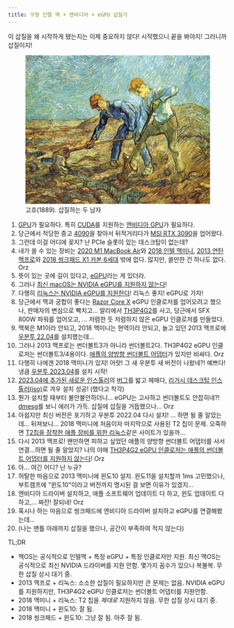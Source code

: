 ```yaml
---
title: 구형 인텔 맥 + 엔비디아 + eGPU 삽질기
---
```


이 삽질을 왜 시작하게 됐는지는 이제 중요하지 않다! 시작했으니 끝을 봐야지! 그러니까 삽질이지!

<figure>
  <img src="/files/sapzil-gogh.jpg">
  <figcaption>고흐(1889). 삽질하는 두 남자</figcaption>
</figure>

1. [GPU](https://en.wikipedia.org/wiki/Graphics_processing_unit)가 필요하다. 특히 [CUDA](https://en.wikipedia.org/wiki/CUDA)를 지원하는 [엔비디아 GPU](https://developer.nvidia.com/cuda-gpus)가 필요하다.
2. 당근에서 적당한 중고 [4090](https://www.nvidia.com/ko-kr/geforce/graphics-cards/40-series/rtx-4090/)을 찾아서 뒤적거리다가 [MSI RTX 3090](https://www.msi.com/Graphics-Card/GeForce-RTX-3090-GAMING-X-TRIO-24G)을 업어왔다.
3. 그런데 이걸 어디에 꽂지? 난 PCIe 슬롯이 있는 데스크탑이 없는데?
4. 내가 쓸 수 있는 장비는 [2020 M1 MacBook Air](https://support.apple.com/kb/SP825)와 [2018 인텔 맥미니](https://support.apple.com/kb/SP782), [2013 연탄 맥프로](https://support.apple.com/kb/sp697)와 [2018 씽크패드 X1 카본 6세대](https://en.wikipedia.org/wiki/ThinkPad_X1_series#X1_Carbon_(6th_Gen)) 밖에 없다. 많지만, 쓸만한 건 하나도 없다. Orz
5. 뜻이 있는 곳에 길이 있다고, [eGPU](https://egpu.io/)라는 게 있더라.
6. 그러나 [최신 macOS는 NVIDIA eGPU를 지원하지 않는다](https://support.apple.com/HT208544)!
7. 다행히 [리눅스는 NVIDIA eGPU를 지원한다](https://developer.nvidia.com/blog/accelerating-machine-learning-on-a-linux-laptop-with-an-external-gpu/)! 리눅스 좋지! eGPU로 가자!
8. 당근에서 맥과 궁합이 좋다는 [Razor Core X](https://www.razer.com/kr-kr/gaming-egpus/razer-core-x) eGPU 인클로저를 업어오려고 했으나, 판매자의 변심으로 빡치고... 알리에서 [TH3P4G2](https://egpu.io/exp-gdc-th3p4g2-thunderbolt-gpu-dock-review/)를 사고, 당근에서 SFX 800W 파워를 업어오고, ... 저렴한 듯 저렴하지 않은 eGPU 인클로저를 만들었다.
9. 맥북은 M1이라 안되고, 2018 맥미니는 현역이라 안되고, 놀고 있던 2013 맥프로에 [우분투 22.04](https://releases.ubuntu.com/jammy/)를 설치했는데...
10. 그러나 2013 맥프로는 썬더볼트3가 아니라 썬더볼트2다. TH3P4G2 eGPU 인클로저는 썬더볼트3/4용이다. [애플의 양방향 썬더볼트 어댑터](https://support.apple.com/HT207266)가 있지만 비싸다. Orz
11. 다행히 나에겐 2018 맥미니가 있지! 어랏! 그 새 우분투 새 버전이 나왔네?! 예쁘다! 냉큼 [우분투 2023.04](https://releases.ubuntu.com/lunar/)를 설치 시작!
12. [2023.04에 추가된 새로운 인스톨러](https://ubuntu.com/blog/how-we-designed-the-new-ubuntu-desktop-installer)의 [버그](https://github.com/canonical/ubuntu-desktop-installer/issues/1772)를 밟고 헤매다, [리거시 데스크탑 인스톨러(iso)](https://cdimage.ubuntu.com/releases/lunar/release/ubuntu-23.04-desktop-legacy-amd64.iso)로 겨우 설치 성공! (했다고 착각)
13. 뭔가 설치할 때부터 불안불안하더니... eGPU는 고사하고 썬더볼트도 안잡히네?! [dmesg](https://tldp.org/LDP/LG/issue59/nazario.html)를 보니 에러가 가득. 삽질에 삽질을 거듭했으나... Orz
14. 아쉽지만 최신 버전은 포기하고 우분투 2022.04 다시 설치! ... 하면 될 줄 알았는데... 뒤져보니... 2018 맥미니에 처음이자 마지막으로 사용된 T2 칩이 문제. 오죽하면 [T2칩을 장착한 애플 장비를 위한 리눅스](https://t2linux.org/)같은 사이트가 있을까...
15. 다시 2013 맥프로! 왠만하면 피하고 싶었던 애플의 양방향 썬더볼트 어댑터를 사서 연결...하면 될 줄 알았지? 나의 야매 [TH3P4G2 eGPU 인클로저는 애플의 썬더볼트 어댑터를 지원하지 않는다](https://www.reddit.com/r/eGPU/comments/x8oecp/comment/injv2k4/)! Orz
16. 아... 여긴 어디? 난 누규?
17. 허탈한 마음으로 2013 맥미니에 윈도10 설치. 윈도11을 설치할까 1ms 고민했으나, 부트캠프에 "윈도10"이라고 버전까지 명시된 걸 보면 이유가 있겠지...
18. 엔비디아 드라이버 설치하고, 애플 소프트웨어 업데이트 다 하고, 윈도 업데이트 다 하고,... 짜잔! 잘되네! Orz
19. 혹시나 하는 마음으로 씽크패드에 엔비디아 드라이버 설치하고 eGPU를 연결해봤는데...
20. (나는 맨틀 아래까지 삽질을 했으나, 공간이 부족하여 적지 않는다)

TL;DR

- 맥OS는 공식적으로 인텔맥 + 특정 eGPU + 특정 인클로저만 지원. 최신 맥OS는 공식적으로 최신 NVIDIA 드라이버를 지원 안함. 몇가지 꼼수가 있으나 복불복. 무한 삽질 상시 대기 중.
- 2013 맥프로 + 리눅스: 소소한 삽질이 필요하지만 큰 문제는 없음. NVIDIA eGPU를 지원하지만, TH3P4G2 eGPU 인클로저는 썬더볼트 어댑터를 지원안함.
- 2018 맥미니 + 리눅스: T2 칩을 *제대로* 지원하지 않음. 무한 삽질 상시 대기 중.
- 2018 맥미니 + 윈도10: 잘 됨.
- 2018 씽크패드 + 윈도10: 그냥 잘 됨. 아주 잘 됨.
